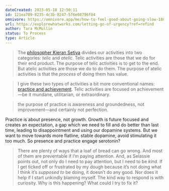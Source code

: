 ```yaml
---
dateCreated: 2023-05-18 12:50:11
id: 121ea709-8235-4c3b-8247-5f6e08796f04
omnivore: https://omnivore.app/me/how-to-feel-good-about-going-slow-1882fc4e134
url: https://explorewhatworks.com/letting-go-of-urgency?ref=refind
author: Tara McMullin
status: To Process
type: Article
---
```



> The [philosopher Kieran Setiya](https://bookshop.org/p/books/midlife-a-philosophical-guide-kieran-setiya/16645041?ean=9780691183282) divides our activities into two categories: _telic_ and _atelic_. Telic activities are those that we do for their end product. The purpose of telic activities is to get to the end. But atelic activities are those we do to do them. The purpose of atelic activities is that the _process_ of doing them has value. 


> I give these two types of activities a bit more conventional names: [practice and achievement](https://explorewhatworks.com/the-satisfaction-of-practice-in-an-achievement-oriented-world/). Telic activities are focused on achievement—be it mundane, utilitarian, or extraordinary. 


> the purpose of practice is awareness and groundedness, not improvement—and certainly not perfection. 

Practice is about presence, not growth. Growth is future focused and creates an expectation, a gap which we need to fill and do better than last time, leading to disappointment and using our dopamine systems. But we want to move towards more flatline, stable dopamine, avoid stimulating it too much. So presence and practice engage serotonin?

> There are plenty of ways that a loaf of bread can go wrong. And most of them are preventable if I’m paying attention. And, as Selassie points out, not only do I need to pay attention, but I need to be _kind_. If I get ticked off or frustrated by my dough because it’s not doing what I think it’s _supposed to_ be doing, it doesn’t do any good. Nor does it help if I start unkindly blaming myself. The kind way to respond is with curiosity. Why is this happening? What could I try to fix it? 


